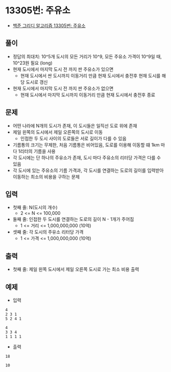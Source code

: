 # 13305번: 주유소
- [백준 그리디 알고리즘 13305번: 주유소](https://www.acmicpc.net/problem/13305)

## 풀이
- 정답의 최대치: 10^5개 도시의 모든 거리가 10^9, 모든 주유소 가격이 10^9일 때, 10^23원 필요 (long)
- 현재 도시에서 마지막 도시 전 까지 싼 주유소가 있으면
  - 현재 도시에서 싼 도시까지 이동거리 만큼 현재 도시에서 충전후 현재 도시를 해당 도시로 갱신
- 현재 도시에서 마지막 도시 전 까지 싼 주유소가 없으면
  - 현재 도시에서 마지막 도시까지 이동거리 만큼 현재 도시에서 충전후 종료

## 문제
- 어떤 나라에 N개의 도시가 존재, 이 도시들은 일직선 도로 위에 존재
- 제일 왼쪽의 도시에서 제일 오른쪽의 도시로 이동
  - 인접한 두 도시 사이의 도로들은 서로 길이가 다를 수 있음
- 기름통의 크기는 무제한, 처음 기름통은 비어있음, 도로를 이용해 이동할 떄 1km 마다 1리터의 기름을 사용
- 각 도시에는 단 하나의 주유소가 존재, 도시 마다 주유소의 리터당 가격은 다를 수 있음
- 각 도시에 있는 주유소의 기름 가격과, 각 도시를 연결하는 도로의 길이를 입력받아 이동하는 최소의 비용을 구하는 문제

## 입력
- 첫째 줄: N(도시의 개수)
  - 2 <= N <= 100,000
- 둘째 줄: 인접한 두 도시를 연결하는 도로의 길이 N - 1개가 주어짐
  - 1 <= 거리 <= 1,000,000,000 (10억)
- 셋째 줄: 각 도시의 주유소 리터당 가격
  - 1 <= 가격 <= 1,000,000,000 (10억)

## 출력
- 첫째 줄: 제일 왼쪽 도시에서 제일 오른쪽 도시로 가는 최소 비용 출력

## 예제
- 입력
```text
4
2 3 1
5 2 4 1

4
3 3 4
1 1 1 1
```
- 출력
```text
18

10
```
